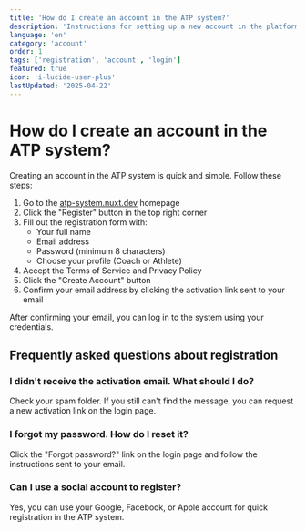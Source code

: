 ```yaml
---
title: 'How do I create an account in the ATP system?'
description: 'Instructions for setting up a new account in the platform'
language: 'en'
category: 'account'
order: 1
tags: ['registration', 'account', 'login']
featured: true
icon: 'i-lucide-user-plus'
lastUpdated: '2025-04-22'
---
```


# How do I create an account in the ATP system?

Creating an account in the ATP system is quick and simple. Follow these steps:

1. Go to the [atp-system.nuxt.dev](https://atp-system.nuxt.dev) homepage
2. Click the "Register" button in the top right corner
3. Fill out the registration form with:
   - Your full name
   - Email address
   - Password (minimum 8 characters)
   - Choose your profile (Coach or Athlete)
4. Accept the Terms of Service and Privacy Policy
5. Click the "Create Account" button
6. Confirm your email address by clicking the activation link sent to your email

After confirming your email, you can log in to the system using your credentials.

## Frequently asked questions about registration

### I didn't receive the activation email. What should I do?
Check your spam folder. If you still can't find the message, you can request a new activation link on the login page.

### I forgot my password. How do I reset it?
Click the "Forgot password?" link on the login page and follow the instructions sent to your email.

### Can I use a social account to register?
Yes, you can use your Google, Facebook, or Apple account for quick registration in the ATP system.
